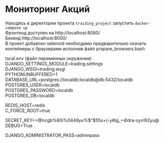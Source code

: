 # Мониторинг Акций

Находясь в директории проекта `traiding_project` запустить `docker-compose up`  
Фронтенд доступен на http://localhost:8080/  
Бекенд http://localhost:8000/  
В проект добавлен selenoid необходимо предварительно скачать контейнеры с браузерами исполнив файл prapare_browsers.bash

local.env (файл переменных окружения)  
DJANGO_SETTINGS_MODULE=trading.settings  
DJANGO_WSGI=trading.wsgi  
PYTHONUNBUFFERED=1  
DATABASE_URL=postgres://localdb:localdb@db:5432/localdb  
POSTGRES_USER=localdb  
POSTGRES_PASSWORD=localdb  
POSTGRES_DB=localdb  

REDIS_HOST=redis  
C_FORCE_ROOT=true  

SECRET_KEY==@ncgb%60i%044*9yu%*$^$55s+(-y#qj_+4ldra-syv!62yu@  
DEBUG=True  

DJANGO_ADMINISTRATOR_PASS=adminpass  
